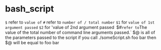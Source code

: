 # bash_script

`$` refer to `value of` 
`#` refer to `number of / total number`
`$1` for `value of 1st argument passed`
`$2` for 'value of 2nd argument passed`
`$#` refer to `The value of the total number of command line arguments passed.`
$@ is all of the parameters passed to the script
if you call ./someScript.sh foo bar then $@ will be equal to foo bar
